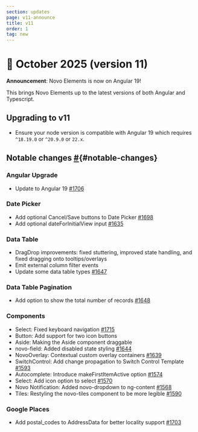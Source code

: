 ```yaml
---
section: updates
page: v11-announce
title: v11
order: 1
tag: new
---
```


🎉 October 2025 (version 11)
===========================

**Announcement**: Novo Elements is now on Angular 19!

This brings Novo Elements up to the latest versions of both Angular and Typescript.

## Upgrading to v11

- Ensure your node version is compatible with Angular 19 which requires `^18.19.0` or `^20.9.0` or `22.x`.

Notable changes [#](https://bullhorn.github.io/novo-elements/docs/#/updates/v11-announce#notable-changes){#notable-changes}
--------------------------------------------------------------------

### Angular Upgrade
- Update to Angular 19 [#1706](https://github.com/bullhorn/novo-elements/pull/1706)

### Date Picker
- Add optional Cancel/Save buttons to Date Picker [#1698](https://github.com/bullhorn/novo-elements/pull/1698)
- Add optional dateForInitialView input [#1635](https://github.com/bullhorn/novo-elements/pull/1635)

### Data Table
- DragDrop improvements: fixed stuttering, improved state handling, and fixed dragging onto tooltips/overlays
- Emit external column filter events
- Update some data table types [#1647](https://github.com/bullhorn/novo-elements/pull/1647)

### Data Table Pagination
- Add option to show the total number of records [#1648](https://github.com/bullhorn/novo-elements/pull/1648)

### Components
- Select: Fixed keyboard navigation [#1715](https://github.com/bullhorn/novo-elements/pull/1715)
- Button: Add support for two icon buttons
- Aside: Making the Aside component draggable
- novo-field: Added disabled state styling [#1644](https://github.com/bullhorn/novo-elements/pull/1644)
- NovoOverlay: Contextual custom overlay containers [#1639](https://github.com/bullhorn/novo-elements/pull/1639)
- SwitchControl: Add change propagation to Switch Control Template [#1593](https://github.com/bullhorn/novo-elements/pull/1593)
- Autocomplete: Introduce makeFirstItemActive option [#1574](https://github.com/bullhorn/novo-elements/pull/1574)
- Select: Add icon option to select [#1570](https://github.com/bullhorn/novo-elements/pull/1570)
- Novo Notification: Added novo-dropdown to ng-content [#1568](https://github.com/bullhorn/novo-elements/pull/1568)
- Tiles: Restyling the novo-tiles component to be more legible [#1590](https://github.com/bullhorn/novo-elements/pull/1590)

### Google Places
- Add postal_codes to AddressData for better locality support [#1703](https://github.com/bullhorn/novo-elements/pull/1703)
